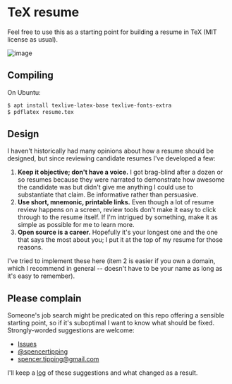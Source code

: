 # TeX resume
Feel free to use this as a starting point for building a resume in TeX (MIT
license as usual).

![image](http://storage2.static.itmages.com/i/17/0607/h_1496843745_3826073_1e1e2f23de.png)

## Compiling
On Ubuntu:

```sh
$ apt install texlive-latex-base texlive-fonts-extra
$ pdflatex resume.tex
```

## Design
I haven't historically had many opinions about how a resume should be designed,
but since reviewing candidate resumes I've developed a few:

1. **Keep it objective; don't have a voice.** I got brag-blind after a dozen or
   so resumes because they were narrated to demonstrate how awesome the
   candidate was but didn't give me anything I could use to substantiate that
   claim. Be informative rather than persuasive.
2. **Use short, mnemonic, printable links.** Even though a lot of resume review
   happens on a screen, review tools don't make it easy to click through to the
   resume itself. If I'm intrigued by something, make it as simple as possible
   for me to learn more.
3. **Open source is a career.** Hopefully it's your longest one and the one
   that says the most about you; I put it at the top of my resume for those
   reasons.

I've tried to implement these here (item 2 is easier if you own a domain, which
I recommend in general -- doesn't have to be your name as long as it's easy to
remember).

## Please complain
Someone's job search might be predicated on this repo offering a sensible
starting point, so if it's suboptimal I want to know what should be fixed.
Strongly-worded suggestions are welcome:

- [Issues](https://github.com/spencertipping/resume/issues/new)
- [@spencertipping](https://twitter.com/spencertipping)
- [spencer.tipping@gmail.com](mailto:spencer.tipping@gmail.com)

I'll keep a [log](feedback.md) of these suggestions and what changed as a
result.
